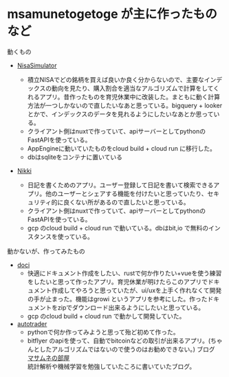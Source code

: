 # msamunetogetoge が主に作ったものなど

動くもの
- [NisaSimulator](https://github.com/msamunetogetoge/NisaSimulator)
  - 積立NISAでどの銘柄を買えば良いか良く分からないので、主要なインデックスの動向を見たり、購入割合を適当なアルゴリズムで計算をしてくれるアプリ。昔作ったものを育児休業中に改装した。まともに動く計算方法が一つしかないので直したいなあと思っている。bigquery + lookerとかで、インデックスのデータを見れるようにしたいなあとか思っている。
  - クライアント側はnuxtで作っていて、apiサーバーとしてpythonのFastAPIを使っている。
  - AppEngineに動いていたものをcloud build + cloud run に移行した。
  - dbはsqliteをコンテナに置いている
  
- [Nikki](https://github.com/msamunetogetoge/Nikki)
  - 日記を書くためのアプリ。ユーザー登録して日記を書いて検索できるアプリ。他のユーザーとシェアする機能を付けたいと思っていたり、セキュリティ的に良くない所があるので直したいと思っている。
  - クライアント側はnuxtで作っていて、apiサーバーとしてpythonのFastAPIを使っている。
  - gcp のcloud build + cloud run で動いている。dbはbit,io で無料のインスタンスを使っている。
  
動かないが、作ってみたもの
- [doci](https://github.com/msamunetogetoge/doci)
  - 快適にドキュメント作成をしたい、rustで何か作りたい+vueを使う練習をしたいと思って作ったアプリ。育児休業が明けたらこのアプリでドキュメント作成してやろうと思っていたが、ui/uxを上手く作れなくて開発の手が止まった。機能はgrowi というアプリを参考にした。作ったドキュメントをzipでダウンロード出来るようにしたいと思っている。
  - gcp のcloud build + cloud run で動かして開発していた。
- [autotrader](https://github.com/msamunetogetoge/AutoTrader)
  - pythonで何か作ってみようと思って殆ど初めて作った。
  - bitflyer のapiを使って、自動でbitcoinなどの取引が出来るアプリ。(ちゃんとしたアルゴリズムではないので使うのはお勧めできない。)
ブログ  
[マサムネの部屋](https://masamunetogetoge.com/)  
統計解析や機械学習を勉強していたころに書いていたブログ。
